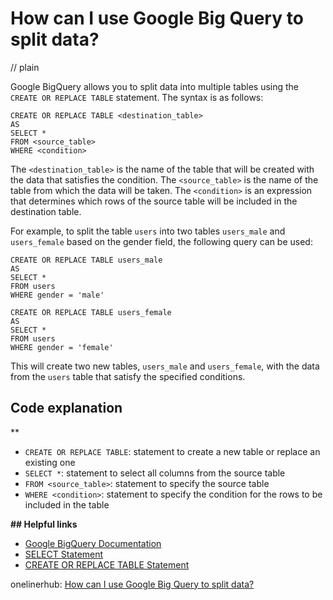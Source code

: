 # How can I use Google Big Query to split data?
// plain

Google BigQuery allows you to split data into multiple tables using the `CREATE OR REPLACE TABLE` statement. The syntax is as follows:

```
CREATE OR REPLACE TABLE <destination_table>
AS
SELECT *
FROM <source_table>
WHERE <condition>
```

The `<destination_table>` is the name of the table that will be created with the data that satisfies the condition. The `<source_table>` is the name of the table from which the data will be taken. The `<condition>` is an expression that determines which rows of the source table will be included in the destination table.

For example, to split the table `users` into two tables `users_male` and `users_female` based on the gender field, the following query can be used:

```
CREATE OR REPLACE TABLE users_male
AS
SELECT *
FROM users
WHERE gender = 'male'

CREATE OR REPLACE TABLE users_female
AS
SELECT *
FROM users
WHERE gender = 'female'
```

This will create two new tables, `users_male` and `users_female`, with the data from the `users` table that satisfy the specified conditions.

## Code explanation
**
- `CREATE OR REPLACE TABLE`: statement to create a new table or replace an existing one
- `SELECT *`: statement to select all columns from the source table
- `FROM <source_table>`: statement to specify the source table
- `WHERE <condition>`: statement to specify the condition for the rows to be included in the table

**## Helpful links**
- [Google BigQuery Documentation](https://cloud.google.com/bigquery/docs/)
- [SELECT Statement](https://cloud.google.com/bigquery/docs/reference/standard-sql/data-manipulation-language#select_statement)
- [CREATE OR REPLACE TABLE Statement](https://cloud.google.com/bigquery/docs/reference/standard-sql/data-definition-language#create_or_replace_table_statement)

onelinerhub: [How can I use Google Big Query to split data?](https://onelinerhub.com/google-big-query/how-can-i-use-google-big-query-to-split-data)